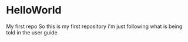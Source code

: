 # HelloWorld
My first repo
So this is my first repository i'm just following what is being told in the user guide
